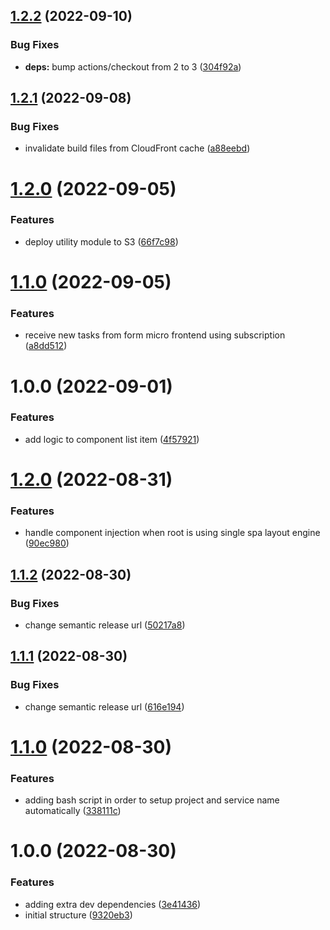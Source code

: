 ## [1.2.2](https://github.com/edwardramirez31/mf-todo-items/compare/v1.2.1...v1.2.2) (2022-09-10)


### Bug Fixes

* **deps:** bump actions/checkout from 2 to 3 ([304f92a](https://github.com/edwardramirez31/mf-todo-items/commit/304f92ace0982ac3822ecfead9689f62a0c27961))

## [1.2.1](https://github.com/edwardramirez31/mf-todo-items/compare/v1.2.0...v1.2.1) (2022-09-08)


### Bug Fixes

* invalidate build files from CloudFront cache ([a88eebd](https://github.com/edwardramirez31/mf-todo-items/commit/a88eebd51bd13c54a333b1b568c6661da7e16dbe))

# [1.2.0](https://github.com/edwardramirez31/mf-todo-items/compare/v1.1.0...v1.2.0) (2022-09-05)


### Features

* deploy utility module to S3 ([66f7c98](https://github.com/edwardramirez31/mf-todo-items/commit/66f7c98523b7b2da6d7040ef1fc26a349420b141))

# [1.1.0](https://github.com/edwardramirez31/mf-todo-items/compare/v1.0.0...v1.1.0) (2022-09-05)


### Features

* receive new tasks from form micro frontend using subscription ([a8dd512](https://github.com/edwardramirez31/mf-todo-items/commit/a8dd512d620508705d11444dd36e7028b7d08796))

# 1.0.0 (2022-09-01)


### Features

* add logic to component list item ([4f57921](https://github.com/edwardramirez31/mf-todo-items/commit/4f57921141251c93f5805df8d1fc044af643261b))

# [1.2.0](https://github.com/edwardramirez31/micro-frontend-template/compare/v1.1.2...v1.2.0) (2022-08-31)


### Features

* handle component injection when root is using single spa layout engine ([90ec980](https://github.com/edwardramirez31/micro-frontend-template/commit/90ec980fcfec2ccd150a02db933183f456e349a0))

## [1.1.2](https://github.com/edwardramirez31/micro-frontend-template/compare/v1.1.1...v1.1.2) (2022-08-30)


### Bug Fixes

* change semantic release url ([50217a8](https://github.com/edwardramirez31/micro-frontend-template/commit/50217a826e1efdfba0006ca0a31b913f787d1340))

## [1.1.1](https://github.com/edwardramirez31/micro-frontend-template/compare/v1.1.0...v1.1.1) (2022-08-30)


### Bug Fixes

* change semantic release url ([616e194](https://github.com/edwardramirez31/micro-frontend-template/commit/616e1949b0a68b217de5e9b894f0c6a4865c577f))

# [1.1.0](https://github.com/edwardramirez31/micro-frontend-template/compare/v1.0.0...v1.1.0) (2022-08-30)


### Features

* adding bash script in order to setup project and service name automatically ([338111c](https://github.com/edwardramirez31/micro-frontend-template/commit/338111cb74294df5a2efb707fed0fd952328a801))

# 1.0.0 (2022-08-30)


### Features

* adding extra dev dependencies ([3e41436](https://github.com/edwardramirez31/micro-frontend-template/commit/3e4143616e4c81c6907ed78c8b747b953056b07f))
* initial structure ([9320eb3](https://github.com/edwardramirez31/micro-frontend-template/commit/9320eb3453c27c62203ee3c3bc4f61156ac54932))
